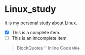 # Linux_study

It is my personal study about Linux. 

- [x] This is a complete item.
- [ ] This is an imcomplete item.
> BlockQuotes
'<addr>' Inline Code 
~~this~~